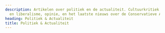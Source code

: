 ```yaml
---
description: Artikelen over politiek en de actualiteit. Cultuurkritiek op moderniteit
  en liberalisme, opinie, en het laatste nieuws over de Conservatieve Alliantie™.
heading: Politiek & Actualiteit
title: Politiek & Actualiteit
---
```


